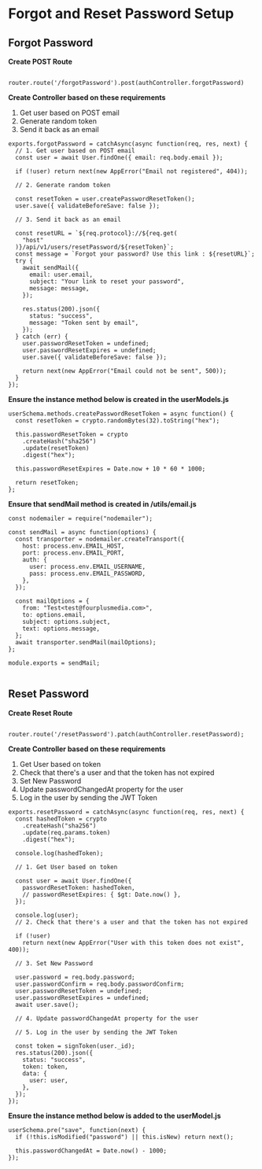 # Forgot and Reset Password Setup

## Forgot Password

**Create POST Route**

```

router.route('/forgotPassword').post(authController.forgotPassword)

```

**Create Controller based on these requirements**

1. Get user based on POST email
2. Generate random token
3. Send it back as an email

```
exports.forgotPassword = catchAsync(async function(req, res, next) {
  // 1. Get user based on POST email
  const user = await User.findOne({ email: req.body.email });

  if (!user) return next(new AppError("Email not registered", 404));

  // 2. Generate random token

  const resetToken = user.createPasswordResetToken();
  user.save({ validateBeforeSave: false });

  // 3. Send it back as an email

  const resetURL = `${req.protocol}://${req.get(
    "host"
  )}/api/v1/users/resetPassword/${resetToken}`;
  const message = `Forgot your password? Use this link : ${resetURL}`;
  try {
    await sendMail({
      email: user.email,
      subject: "Your link to reset your password",
      message: message,
    });

    res.status(200).json({
      status: "success",
      message: "Token sent by email",
    });
  } catch (err) {
    user.passwordResetToken = undefined;
    user.passwordResetExpires = undefined;
    user.save({ validateBeforeSave: false });

    return next(new AppError("Email could not be sent", 500));
  }
});

```

**Ensure the instance method below is created in the userModels.js**

```
userSchema.methods.createPasswordResetToken = async function() {
  const resetToken = crypto.randomBytes(32).toString("hex");

  this.passwordResetToken = crypto
    .createHash("sha256")
    .update(resetToken)
    .digest("hex");

  this.passwordResetExpires = Date.now + 10 * 60 * 1000;

  return resetToken;
};

```

**Ensure that sendMail method is created in /utils/email.js**

```
const nodemailer = require("nodemailer");

const sendMail = async function(options) {
  const transporter = nodemailer.createTransport({
    host: process.env.EMAIL_HOST,
    port: process.env.EMAIL_PORT,
    auth: {
      user: process.env.EMAIL_USERNAME,
      pass: process.env.EMAIL_PASSWORD,
    },
  });

  const mailOptions = {
    from: "Test<test@fourplusmedia.com>",
    to: options.email,
    subject: options.subject,
    text: options.message,
  };
  await transporter.sendMail(mailOptions);
};

module.exports = sendMail;


```

## Reset Password

**Create Reset Route**

```

router.route('/resetPassword').patch(authController.resetPassword);

```

**Create Controller based on these requirements**

1. Get User based on token
2. Check that there's a user and that the token has not expired
3. Set New Password
4. Update passwordChangedAt property for the user
5. Log in the user by sending the JWT Token

```
exports.resetPassword = catchAsync(async function(req, res, next) {
  const hashedToken = crypto
    .createHash("sha256")
    .update(req.params.token)
    .digest("hex");

  console.log(hashedToken);

  // 1. Get User based on token

  const user = await User.findOne({
    passwordResetToken: hashedToken,
    // passwordResetExpires: { $gt: Date.now() },
  });

  console.log(user);
  // 2. Check that there's a user and that the token has not expired

  if (!user)
    return next(new AppError("User with this token does not exist", 400));

  // 3. Set New Password

  user.password = req.body.password;
  user.passwordConfirm = req.body.passwordConfirm;
  user.passwordResetToken = undefined;
  user.passwordResetExpires = undefined;
  await user.save();

  // 4. Update passwordChangedAt property for the user

  // 5. Log in the user by sending the JWT Token

  const token = signToken(user._id);
  res.status(200).json({
    status: "success",
    token: token,
    data: {
      user: user,
    },
  });
});

```

**Ensure the instance method below is added to the userModel.js**

```
userSchema.pre("save", function(next) {
  if (!this.isModified("password") || this.isNew) return next();

  this.passwordChangedAt = Date.now() - 1000;
});

```
